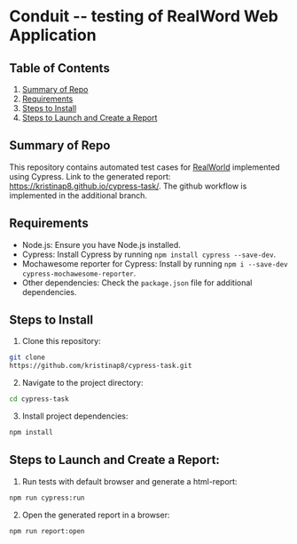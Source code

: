 # Conduit -- testing of RealWord Web Application

## Table of Contents

1. [Summary of Repo](#summary-of-repo)
2. [Requirements](#requirements)
3. [Steps to Install](#steps-to-install)
4. [Steps to Launch and Create a Report](#steps-to-launch-and-create-a-report)

## Summary of Repo

This repository contains automated test cases for [RealWorld](https://demo.realworld.io/#) implemented using Cypress. 
Link to the generated report: https://kristinap8.github.io/cypress-task/.
The github workflow is implemented in the additional branch.

## Requirements

- Node.js: Ensure you have Node.js installed.
- Cypress: Install Cypress by running `npm install cypress --save-dev`.
- Mochawesome reporter for Cypress: Install by running `npm i --save-dev cypress-mochawesome-reporter`.
- Other dependencies: Check the `package.json` file for additional dependencies.

## Steps to Install

1. Clone this repository:

```bash
git clone
https://github.com/kristinap8/cypress-task.git
```

2. Navigate to the project directory:

```bash
cd cypress-task
```

3. Install project dependencies:

```bash
npm install
```

## Steps to Launch and Create a Report:

1. Run tests with default browser and generate a html-report:

```bash
npm run cypress:run
```

2. Open the generated report in a browser:

```bash
npm run report:open
```



